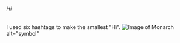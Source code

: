 ###### Hi
I used six hashtags to make the smallest "Hi".
![Image of Monarch](https://tr.rbxcdn.com/180DAY-f98813c108fb66a9bada0b0eb53445fc/420/420/Hat/Webp/noFilter)alt="symbol"
